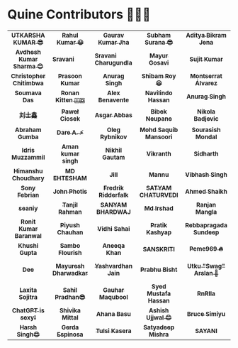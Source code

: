 # Quine Contributors 🚀👯‍♀️

<table>
    <tbody>
        <tr>
           <td align="center">
                <a href="https://github.com/Utkarshakr">
                    <sub><b>UTKARSHA KUMAR 😎</b></sub>
                    <br />
                </a> 
            </td>
            <td align="center">
                <a href="https://github.com/mrrahulkrr">
                    <sub><b>Rahul Kumar 😃</b></sub>
                    <br />
                </a> 
            </td>
            <td align="center">
                <a href="https://github.com/JhaGauravKr">
                    <sub><b>Gaurav Kumar Jha</b></sub>
                    <br />
                </a> 
            </td>
            <td align="center">
                <a href="https://github.com/TheSuranaverse">
                    <sub><b>Subham Surana 😎</b></sub>
                    <br />
                </a> 
            </td>
             <td align="center">
                <a href="https://github.com/MIPaltan007">
                    <sub><b>Aditya Bikram Jena</b></sub>
                    <br />
                </a> 
            </td>
            <td align="center">
                <a href="https://github.com/hitgirl">
                    <sub><b>hitgirl</b></sub>
                    <br />
                </a> 
            </td>
            <td align="center">
                <a href="https://github.com/Govind516">
                    <sub><b>Govind Gupta</b></sub>
                    <br />
                </a>
            </td>
            <td align="center">
                <a href="https://github.com/fernandezbaptiste">
                    <sub><b>Baptiste Fernandez</b></sub>
                    <br />
                </a>
            </td>
        </tr>
        <tr>
            <td align="center">
                <a href="https://github.com/ChildEater69">
                    <sub><b>Avdhesh Kumar Sharma 😊</b></sub>
                    <br />
                </a>
            </td>
            <td>
                <a href="https://github.com/Sravani-Charugundla/Your-First-Contribution">
                    <sub><b>Sravani</b></sub>
                    <br />
                </a>
            </td>
            <td>
                <a href="https://github.com/Sravani-Charugundla/Your-First-Contribution">
                    <sub><b>Sravani Charugundla</b></sub>
                    <br />
                </a>
            </td>
             <td align="center">
                <a href="https://github.com/imaxmayur">
                    <sub><b>Mayur Gosavi</b></sub>
                    <br />
                </a>
            </td>
            <td align="center">
                <a href="https://github.com/mnamesujit">
                    <sub><b>Sujit Kumar</b></sub>
                    <br />
                </a>
            </td>
            <td align="center">
                <a href="https://github.com/ankittmeena">
                    <sub><b>Ankit</b></sub>
                    <br />
                </a>
            </td>
            <td align="center">
                <a href="https://github.com/VeLoct84">
                    <sub><b>Lokman Ahmad</b></sub>
                    <br />
                </a>
            </td>
            <td align="center">
                <a href="https://github.com/eshan-one">
                    <sub><b>Eshan Shikarkhane</b></sub>
                <br />
                </a>
            </td>
        </tr>
        <tr> 
            <td align="center">
                <a href="https://github.com/chitimbwasc">
                    <sub><b>Christopher Chitimbwa</b></sub>
                    <br />
                </a>
            </td>
            <td align="center">
                <a href="https://github.com/Honey2339">
                    <sub><b>Prasoon Kumar</b></sub>
                    <br />
                </a>
            </td>
            <td align="center">
                <a href="https://github.com/Ovalelephant35">
                    <sub><b>Anurag Singh</b></sub>
                    <br />
                </a> 
            </td>
            <td align="center">
                <a href="https://github.com/ShibamRoy9826">
                    <sub><b>Shibam Roy😃</b></sub>
                    <br/>
                </a>
            </td>
            <td align="center">
                <a href="https://github.com/montsea999">
                    <sub><b>Montserrat Álvarez</b></sub>
                    <br />
                </a>
            </td>
            <td align = "center">
                <a href = "https://github.com/shiv-droid">
                    <sub><b>Shivanshu Tripathi</b></sub>
                    <br />
                </a>
            </td>
            <td align="center">
                <a href="https://github.com/davidjosipovic">
                    <sub><b>David Josipovic</b></sub>
                    <br />
                </a>
            </td>
            <td align="center">
                <a href="https://github.com/sakshisahu612">
                    <sub><b>Sakshi Sahu</b></sub>
                    <br />
                </a> 
            </td>
        </tr>
        <tr>   
             <td align="center">
                <a href="https://github.com/Soumava-221B">
                    <sub><b>Soumava Das</b></sub>
                    <br />
                </a> 
            </td>
            <td align="center">
                <a href="https://github.com/ronank7z">
                    <sub><b>Ronan Kitten &#127470;&#127465;</b></sub>
                    <br />
                </a> 
            </td>
            <td align="center">
                <a href="https://github.com/AlexBenavente">
                    <sub><b>Alex Benavente</b></sub>
                    <br />
                </a> 
            </td>
            <td align="center">
                <a href="https://github.com/navilindo">
                    <sub><b>Navilindo Hassan</b></sub>
                    <br />
                </a>
            </td>
            <td align="center">
                <a href="https://github.com/anrgsh33">
                    <sub><b>Anurag Singh</b></sub>
                    <br />
                </a> 
            </td>
            <td align="center">
                <a href="https://github.com/damiakadiri">
                    <sub><b>Dami Akadiri</b></sub>
                    <br />
               </a>
            </td>
            <td align="center">
                <a href="https://github.com/AlexDolch">
                    <sub><b>Alex Dolch</b></sub>
                    <br />
                </a> 
            </td>
            <td align="center">
                <a href="https://github.com/BBETUEL">
                    <sub><b>BBETUEL</b></sub>
                    <br />
                </a> 
            </td>
        </tr>
        <tr>
            <td align="center">
                <a href="https://github.com/liujun-swj">
                    <sub><b>刘士鑫</b></sub>
                    <br />
                </a> 
            </td>
            <td align="center">
                <a href="https://github.com/pavelee">
                    <sub><b>Paweł Ciosek</b></sub>
                    <br />
                </a>
            </td>   
            <td align="center">  
                <a href="https://github.com/asgar72">
                    <sub><b>Asgar Abbas</b></sub>
                    <br />
                </a> 
            </td>
            <td align="center">    
                <a href="https://github.com/piece0fmind">
                    <sub><b>Bibek Neupane</b></sub>
                    <br />
                </a> 
            </td>
          <td align="center">
                <a href="https://github.com/Ronin95">
                    <sub><b>Nikola Badjevic</b></sub>
                    <br />
                </a> 
          </td>
          <td align="center">
                <a href="https://github.com/cristianbyte">
                    <sub><b>Cristian M. ⚡</b></sub>
                    <br />
                </a> 
          </td>
          <td align="center">
                <a href="https://github.com/Ikquilibrium-SG">
                    <sub><b>Sammyboi Layor</b></sub>
                    <br />
                </a> 
          </td>
          <td align="center">
                <a href="https://github.com/Md-Hasib-Askari">
                    <sub><b>Md Hasib Askari</b></sub>
                    <br/>
                 </a>
        </tr>
        <tr>
          <td align="center">
                <a href="https://github.com/owentechke">
                    <sub><b>Abraham Gumba</b></sub>
                    <br />
                </a> 
          </td>
          <td align="center">
                <a href="https://github.com/dhrey112">
                    <sub><b>Dare A. ⚡</b></sub>
                    <br />
                </a> 
            </td>
            <td align="center">
                <a href="https://github.com/Divewitholeg">
                    <sub><b>Oleg Rybnikov</b></sub>
                    <br />
                </a>
            </td>
            <td align="center">
                <a href="https://github.com/YOURUSERNAME">
                    <sub><b>Mohd Saquib Mansoori</b></sub>
                    <br />
                </a> 
            </td>
            <td align="center">
                <a href="https://github.com/souraOP">
                    <sub><b>Sourasish Mondal</b></sub>
                    <br />
                </a> 
            </td>
            <td align="center">
                <a href="https://github.com/Deveshjoshi101">
                  <sub><b>Devesh Joshi</b></sub>
                      <br />
                </a> 
            </td>
         <td align="center">
              <a href="https://https://github.com/Emmarie-Ahtunan">
                  <sub><b>Emily Marie Ahtúnan</b></sub>
                     <br />
             </a>
         </td>                                                       
          <td align="center">
                <a href="https://github.com/promiseer">
                    <sub><b>promiser🚀</b></sub>
                    <br />
                </a> 
            </td>
        </tr>
        <tr>
           <td align="center">
                <a href="https://github.com/just-Muzz">
                    <sub><b>Idris Muzzammil</b></sub>
                    <br />
                </a> 
            </td>
            <td align="center">
                <a href="https://github.com/aman-singh73">
                    <sub><b>Aman kumar singh</b></sub>
                    <br />
                </a>
            </td>
            <td align="center">
                <a href="https://github.com/nikhil1610">
                    <sub><b>Nikhil Gautam</b></sub>
                    <br />
                </a>
            </td>
            <td align="center">
                <a href="https://github.com/Vikranthraosb">
                    <sub><b>Vikranth</b></sub>
                    <br />
                </a>
            </td>
            <td align="center">
                <a href="https://github.com/YOURUSERNAME">
                    <sub><b>Sidharth</b></sub>
                    <br />
                </a>
            </td>
            <td align="center">
                <a href="https://github.com/kanchana37">
                    <sub><b>Kanchana chopra</b></sub>
                    <br />
                </a>
            </td>
            <td align="center">
                <a href="https://github.com/jobayermannan">
                    <sub><b>Jobayer Mannan &#x1F1E7;&#x1F1E9;</b></sub>
                     <br />
                </a>
            </td>
             <td align="center">
                <a href="https://github.com/abhishikkarmakr">
                    <sub><b>Abhishik karmakar</b></sub>
                    <br />
                </a>
            </td>
        </tr>
        <tr>
            <td align="center">
                <a href="https://github.com/himanshugoldy">
                    <sub><b>Himanshu Choudhary</b></sub>
                     <br />
                </a>
            </td>
            <td align="center">
                <a href="https://github.com/E-AMAZE">
                    <sub><b>MD EHTESHAM</b></sub>
                     <br />
                </a>
            </td>
            <td align="center">
                <a href="https://github.com/JillTCLin">
                    <sub><b>Jill</b></sub>
                     <br />
                </a>
            </td>
            <td align="center">
                <a href="https://github.com/MannuVilasara">
                    <sub><b>Mannu</b></sub>
                    <br />
                </a>
         <td align="center">
                <a href="https://github.com/Matrix-Mesh">
                    <sub><b>Vibhash Singh</b></sub>
                     <br />
                </a>
            </td>
            <td align="center">
                <a href="https://github.com/kanchana37">
                    <sub><b>Vibhash Singh</b></sub>
                    <br />
                </a>
            </td>
            <td align="center">
                <a href="https://github.com/sandeepyadav0007">
                    <sub> <b>Sandeep yadav</b></sub>
                    <br />
            </td>
            <td align="center">
                <a href="https://github.com/LeoDKVT">
                    <sub><b>José Leonardo</b></sub>
                    <br />
                </a>
            </td>
        </tr>
        <tr>
            <td align="center">
                <a href="https://github.com/sonyfebrian">
                    <sub><b>Sony Febrian</b></sub>
                    <br />
                </a>
            <td align="center">
                <a href="https://github.com/photis14">
                    <sub><b>John Photis</b></sub>
                    <br />
                </a>
            </td>
            <td align="center">
                <a href="https://github.com/FredrikRidderfalk">
                    <sub><b>Fredrik Ridderfalk</b></sub>
                    <br />
                </a>
            </td>
            <td align="center">
                <a href="https://github.com/SATYAMKRIS">
                    <sub><b>SATYAM CHATURVEDI</b></sub>
                    <br />
                </a> 
            </td>
            <td align="center">
                <a href="https://github.com/LoftyDroid">
                    <sub><b>Ahmed Shaikh</b></sub>
                    <br />
                </a> 
            </td>
            <td align="center">
                <a href="https://github.com/SultanAhmad7560">
                    <sub><b>Sultan Ahmad</b></sub>
                    <br />
                </a> 
            </td>
            <td align="center">
                <a href="https://github.com/virejdasani">
                    <sub><b>Virej Dasani</b></sub>
                    <br />
                </a>
            </td>
            <td align="center">
                <a href="https://github.com/tlewandster">
                    <sub><b>tlewandster🤪</b></sub>
                    <br />
                </a> 
            </td>
        </tr>
        <tr>
            <td align="center">
                <a href="https://github.com/seaniy">
                    <sub><b>seaniy</b></sub>
                    <br />
                </a> 
            </td>
            <td align="center">
                <a href="https://github.com/tanjilrahman">
                    <sub><b>Tanjil Rahman</b></sub>
                     <br />
                </a>
            </td>
            <td align="center">
                <a href="https://github.com/SanyamB0912">
                    <sub><b>SANYAM BHARDWAJ</b></sub>
                    <br />
                </a> 
            </td>
            <td align="center">
                <a href="https://github.com/mdirshaddev">
                    <sub><b>Md Irshad</b></sub>
                    <br />
                </a> 
             </td>
            <td align="center">
                <a href="https://github.com/ranjanmangla1">
                    <sub><b>Ranjan Mangla</b></sub>
                    <br />
                </a>
            </td>
             <td align="center">
                <a href="https://github.com/mademoiselle-chantal">
                    <sub><b>Chantal Chicheko</b></sub>
                    <br />
                </a>
            </td>
              <td align="center">
                    <a href="https://github.com/Mehdy922">
                    <sub><b>Muhammad Mehdy</b></sub>
                    <br />
                </a> 
               </td>
              <td align="center">
                <a href="https://github.com/2003LoneWolf">
                    <sub><b>Amar Murmu</b></sub>
                    <br />
                </a>    
            </td>
        </tr>
        <tr>
            <td align="center">
                <a href="https://github.com/RonitBaranwal">
                    <sub><b>Ronit Kumar Baranwal</b></sub>
                    <br />
                </a> 
            </td>
            <td align="center">
                <a href="https://github.com/cpiyush170">
                    <sub><b>Piyush Chauhan</b></sub>
                    <br />
                </a> 
            </td>
            <td align="center">
                <a href="https://github.com/Vidhi2604">
                    <sub><b>Vidhi Sahai</b></sub>
                    <br />
                </a> 
            </td>
            <td align="center">
                <a href="https://github.com/ipratiik">
                    <sub><b>Pratik Kashyap</b></sub>
                    <br />
                </a> 
            </td>
            <td align="center">
                <a href="https://github.com/sundeep1310">
                    <sub><b> Rebbapragada Sundeep</b></sub>
                    <br />
                </a> 
            </td>
            <td align="center">
                <a href="https://github.com/Priyanshu2631">
                    <sub><b> Priyanshu Sahoo</b></sub>
                    <br />
                </a> 
            </td>
            <td align="center">
                <a href="https://github.com/mohan060104">
                    <sub><b>Mohan Majhi</b></sub>
                    <br />
                </a> 
            </td>   
            <td align="center">
                <a href="https://github.com/Cssmith89">
                    <sub><b>Shane Smith</b></sub>
                    <br />
                </a> 
            </td>  
        </tr>
        <tr>
            <td align="center">
                <a href="https://github.com/khushi-06">
                    <sub><b>Khushi Gupta</b></sub>
                    <br />
                </a> 
            </td>
          <td align="center">
              <a href="https://github.com/CYBWithFlourish">
                  <sub><b>Sambo Flourish</b></sub>
                  <br />
                  </a> 
            </td>
            <td align="center">
                <a href="https://github.com/AneeqaKhan">
                    <sub><b>Aneeqa Khan</b></sub>
                    <br />
                </a> </td>
            <td align="center">
                <a href="https://github.com/sanskriti2005">
                    <sub><b>SANSKRITI</b></sub>
                    <br />
            </td> 
            <td align="center">
                <a href="https://github.com/peme969">
                    <sub><b>Peme969 🔥</b></sub>
                    <br/>
            </td> 
            <td align="center">
                <a href="https://github.com/kedarshenoy">
                    <sub><b>A Kedar Shenoy 😎</b></sub>
                    <br />
            </td>   
            <td align="center">
                <a href="https://github.com/muskan42">
                    <sub><b>Muskan Asthana</b></sub>
                    <br />
                </a> 
            <td align="center">
                <a href="https://github.com/pankhuri92">
                    <sub><b>Pankhuri Asthana</b></sub>
                    <br />
                </a> 
            </td>
        </tr>
        <tr>
            <td align="center">
                <a href="https://github.com/DeepikaLakshmi4">
                    <sub><b>Dee</b></sub>
                    <br />
            </td>
            <td align="center">
                <a href="https://github.com/Mayureshd-18">
                    <sub><b>Mayuresh Dharwadkar</b></sub>
                    <br />
                </a>
            </td>
            <td align="center">
                <a href="https://github.com/YOUR_USERNAME">
                    <sub><b>Yashvardhan Jain</b></sub>
                    <br />
                </a> 
            </td>
            <td align="center">
                <a href="https://github.com/pb0126">
                    <sub><b>Prabhu Bisht</b></sub>
                    <br />
                </a> 
            </td>
            <td align="center">
                <a href="https://github.com/utkuarslan5">
                    <sub><b>Utku "Swag" Arslan 🎌</b></sub>
                </a> 
            </td>
            <td align="center">
                <a href="https://github.com/Jainil2004">
                    <sub><b>Jainil Jain</b></sub>
                    <br />
                </a> 
            </td>
            <td align="center">
                <a href="https://github.com/Tymnspayce">
                    <sub><b>TYMNS PAYCE</b></sub>
                    <br />
                </a> 
            </td>
            <td align="center">
                <a href="https://github.com/YOURUSERNAME">
                    <sub><b>NAMAN KUMAR GUPTA</b></sub>
                    <br />
                </a>
            </td>
        </tr>
        <tr>
            <td align="center">
                <a href="https://github.com/Laxitasojitra">
                    <sub><b>Laxita Sojitra</b></sub>
                    <br />
                </a>
            </td>
            <td align="center">
                <a href="https://github.com/s2ahil">
                    <sub><b>Sahil Pradhan😎</b></sub>
                    <br />
                </a>
            </td>
             <td align="center">
                <a href="https://github.com/gouharmaqubool">
                    <sub><b>Gauhar Maqubool</b></sub>
                    <br />
                </a> 
            </td>
            <td align="center">
                <a href="https://github.com/Mustafa-Hassan2001">
                    <sub><b>Syed Mustafa Hassan</b></sub>
                    <br />
                </a> 
            </td>
            <td align="center">
                <a href="https://github.com/rnrlla">
                    <sub><b>RnRlla</b></sub>
                    <br />
                </a>
            </td>
            <td align="center">
                <a href="https://github.com/samipak458">
                    <sub><b>Muhammad Samiullah</b></sub>
                    <br />
                </a> 
            </td>
            <td>
                <a href="https://github.com/Coby00333">
                    <sub><b>ART-Coby</b></sub>
                    <br />
                </a> 
            </td>
            <td align="center">
                <a href="https://github.com/marinakim44">
                    <sub><b>Marina Kim</b></sub>
                    <br />
                </a>
            </td>
        </tr>
        <tr>
	<td align="center">
                <a href="https://github.com/sohv">
                    <sub><b>ChatGPT is sexy!</b></sub>
                    <br />
                </a> 
            </td>
        <td align="center">
                <a href="https://github.com/YOUR_USERNAME">
                    <sub><b>Shivika Mittal</b></sub>
                    <br />
                </a> 
            </td>
        <td align="center">
                <a href="https://github.com/YOURUSERNAME">
                    <sub><b>Ahana Basu</b></sub>
                    <br />
                </a> 
        </td>
        <td align="center">
                <a href="https://github.com/AshishUjjwal">
                    <sub><b>Ashish Ujjwal 😊</b></sub>
                    <br />
                </a>
        </td>
        <td align="center">
                <a href="https://github.com/Brucedevnairobi">
                    <sub><b>Bruce Simiyu</b></sub>
                    <br />
                </a> 
        </td>
        <td align="center">
                <a href="https://github.com/Parth-Bisht-227">
                    <sub><b>Parth Bisht 🌟</b></sub>
                    <br />
                </a> 
            </td>
           <td align="center">
                <a href="https://github.com/Aryan741x">
                    <sub><b>Aryan Sharma 😎</b></sub>
                    <br />
                </a> 
         </td>
         <td align="center">
                <a href="https://github.com/secondsis">
                    <sub><b>secondsis</b></sub>
                    <br />
                </a> 
            </td>
        </tr>
        <tr>
	    <td align="center">
                <a href="https://github.com/harshsinghcs">
                    <sub><b>Harsh Singh😍</b></sub>
                    <br />
                </a>
            </td>
            <td align="center">
                <a href="https://github.com/gerdaespinosa">
                    <sub><b>Gerda Espinosa</b></sub>
                    <br />
                </a>
            </td>
            <td align="center">
                <a href="https://github.com/shinchan892">
                    <sub><b>Tulsi Kasera</b></sub>
                    <br />
                </a> 
            <td align="center">
                <a href="https://github.com/Sat-Star">
                    <sub><b>Satyadeep Mishra</b></sub>
                 <br />
                </a> 
             </td>
             <td align="center">
                <a href="https://github.com/sayani2002">
                    <sub><b>SAYANI</b></sub>
                    <br />
                </a> 
          </td>
           <td align="center">
                <a href="https://github.com/Amarta113">
                    <sub><b>Amarta Waghani</b></sub>
                    <br />
                </a>
            </td>
             <td align="center">
                <a href="https://github.com/fernandezbaptiste">
                    <sub><b>Vincent</b></sub>
                    <br />
                </a>
            </td>
            <td align="center">
                <a href="https://github.com/piyushk2001">
                    <sub><b>Piyush</b></sub>
                    <br />
                </a>
            </td>
	    </tr>
    </tbody>
</table>
